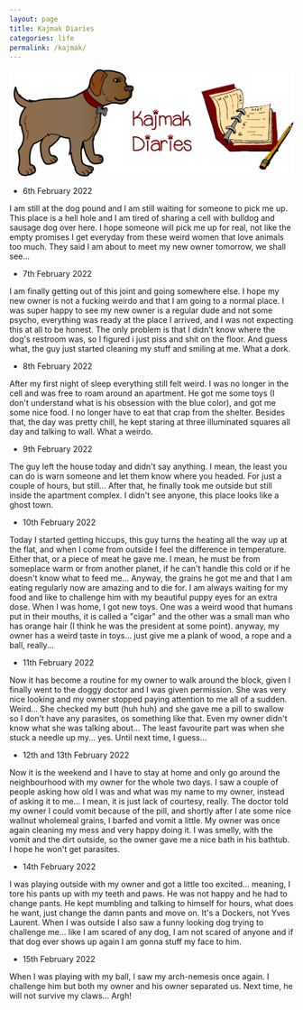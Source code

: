 ```yaml
---
layout: page
title: Kajmak Diaries
categories: life
permalink: /kajmak/
---
```


![KAJMAK](kajmak_diary.png)

- 6th February 2022

I am still at the dog pound and I am still waiting for someone to pick me up. This place is a hell hole and I am tired of sharing a cell with bulldog and sausage dog over here. I hope someone will pick me up for real, not like the empty promises I get everyday from these weird women that love animals too much. They said I am about to meet my new owner tomorrow, we shall see...

- 7th February 2022

I am finally getting out of this joint and going somewhere else. I hope my new owner is not a fucking weirdo and that I am going to a normal place. I was super happy to see my new owner is a regular dude and not some psycho, everything was ready at the place I arrived, and I was not expecting this at all to be honest. The only problem is that I didn't know where the dog's restroom was, so I figured i just piss and shit on the floor. And guess what, the guy just started cleaning my stuff and smiling at me. What a dork.

- 8th February 2022

After my first night of sleep everything still felt weird. I was no longer in the cell and was free to roam around an apartment. He got me some toys (I don't understand what is his obsession with the blue color), and got me some nice food. I no longer have to eat that crap from the shelter. Besides that, the day was pretty chill, he kept staring at three illuminated squares all day and talking to wall. What a weirdo.

- 9th February 2022

The guy left the house today and didn't say anything. I mean, the least you can do is warn someone and let them know where you headed. For just a couple of hours, but still... After that, he finally took me outside but still inside the apartment complex. I didn't see anyone, this place looks like a ghost town. 

- 10th February 2022

Today I started getting hiccups, this guy turns the heating all the way up at the flat, and when I come from outside I feel the difference in temperature. Either that, or a piece of meat he gave me. I mean, he must be from someplace warm or from another planet, if he can't handle this cold or if he doesn't know what to feed me... Anyway, the grains he got me and that I am eating regularly now are amazing and to die for. I am always waiting for my food and like to challenge him with my beautiful puppy eyes for an extra dose. When I was home, I got new toys. One was a weird wood that humans put in their mouths, it is called a "cigar" and the other was a small man who has orange hair (I think he was the president at some point). anyway, my owner has a weird taste in toys... just give me a plank of wood, a rope and a ball, really...

- 11th February 2022

Now it has become a routine for my owner to walk around the block, given I finally went to the doggy doctor and I was given permission. She was very nice looking and my owner stopped paying attention to me all of a sudden. Weird... She checked my butt (huh huh) and she gave me a pill to swallow so I don't have any parasites, os something like that. Even my owner didn't know what she was talking about... The least favourite part was when she stuck a needle up my... yes. Until next time, I guess...

- 12th and 13th February 2022

Now it is the weekend and I have to stay at home and only go around the neighbourhood with my owner for the whole two days. I saw a couple of people asking how old I was and what was my name to my owner, instead of asking it to me... I mean, it is just lack of courtesy, really. The doctor told my owner I could vomit because of the pill, and shortly after I ate some nice wallnut wholemeal grains, I barfed and vomit a little. My owner was once again cleaning my mess and very happy doing it. I was smelly, with the vomit and the dirt outside, so the owner gave me a nice bath in his bathtub. I hope he won't get parasites.

- 14th February 2022

I was playing outside with my owner and got a little too excited... meaning, I tore his pants up with my teeth and paws. He was not happy and he had to change pants. He kept mumbling and talking to himself for hours, what does he want, just change the damn pants and move on. It's a Dockers, not Yves Laurent. When I was outside I also saw a funny looking dog trying to challenge me... like I am scared of any dog, I am not scared of anyone and if that dog ever shows up again I am gonna stuff my face to him.

- 15th February 2022

When I was playing with my ball, I saw my arch-nemesis once again. I challenge him but both my owner and his owner separated us. Next time, he will not survive my claws... Argh!
